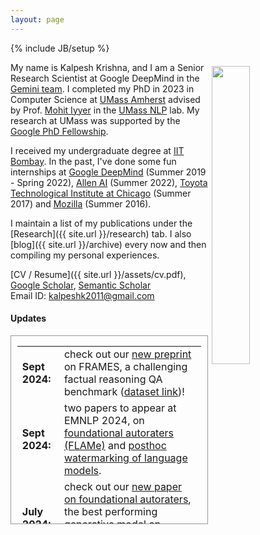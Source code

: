 ```yaml
---
layout: page
---
```

{% include JB/setup %}

<img style="float: right; width: 35%; padding: 6px;" src=" {{ site.url }}/assets/IMG_1403.jpg">

My name is Kalpesh Krishna, and I am a Senior Research Scientist at Google DeepMind in the [Gemini team](https://gemini.google.com/). I completed my PhD in 2023 in Computer Science at [UMass Amherst](http://cs.umass.edu/) advised by Prof. [Mohit Iyyer](https://people.cs.umass.edu/~miyyer/) in the [UMass NLP](http://nlp.cs.umass.edu/) lab. My research at UMass was supported by the [Google PhD Fellowship](https://research.google/outreach/phd-fellowship/).

I received my undergraduate degree at [IIT Bombay](http://iitb.ac.in). In the past, I've done some fun internships at [Google DeepMind](https://research.google) (Summer 2019 - Spring 2022), [Allen AI](https://allenai.org/) (Summer 2022), [Toyota Technological Institute at Chicago](https://www.ttic.edu/) (Summer 2017) and [Mozilla](https://www.mozilla.org/en-US/) (Summer 2016).

I maintain a list of my publications under the [Research]({{ site.url }}/research) tab. I also [blog]({{ site.url }}/archive) every now and then compiling my personal experiences.

[CV / Resume]({{ site.url }}/assets/cv.pdf), [Google Scholar](https://scholar.google.com/citations?hl=en&user=9g2BsMUAAAAJ), [Semantic Scholar](https://www.semanticscholar.org/author/Kalpesh-Krishna/26161085)  
Email ID: [kalpeshk2011@gmail.com](mailto:kalpeshk2011@gmail.com)  

#### Updates

<div style="height:300px;overflow:auto; border:1px solid #999; padding-left: 0.7em; padding-right: 0.7em">
<table>
<col width="100px">
<col width="650px">
  <tr><td><b>Sept 2024:</b></td><td>check out our <a href="https://arxiv.org/abs/2409.12941">new preprint</a> on FRAMES, a challenging factual reasoning QA benchmark (<a href="https://huggingface.co/datasets/google/frames-benchmark">dataset link</a>)!</td></tr>
  <tr><td><b>Sept 2024:</b></td><td>two papers to appear at EMNLP 2024, on <a href="https://arxiv.org/abs/2407.10817">foundational autoraters (FLAMe)</a> and <a href="https://arxiv.org/abs/2406.14517">posthoc watermarking of language models</a>.</td></tr>
  <tr><td><b>July 2024:</b></td><td>check out our <a href="https://arxiv.org/abs/2407.10817">new paper on foundational autoraters</a>, the best performing generative model on <a href="https://huggingface.co/spaces/allenai/reward-bench">RewardBench</a> trained solely on publicly available data!</td></tr>
  <tr><td><b>Apr 2024:</b></td><td>check out the <a href="https://developers.googleblog.com/en/gemini-15-pro-now-available-in-180-countries-with-native-audio-understanding-system-instructions-json-mode-and-more/">Gemini 1.5 Pro API</a>, a top-tier LLM on the <a href="https://huggingface.co/spaces/lmsys/chatbot-arena-leaderboard">LMSys leaderboard</a>! (<a href="https://storage.googleapis.com/deepmind-media/gemini/gemini_v1_5_report.pdf">technical report</a>, <a href="https://x.com/JeffDean/status/1791518997973762322">tweet</a>)</td></tr>
  <tr><td><b>Apr 2024:</b></td><td>talk at Georgia Tech on LLM evaluation</td></tr>
  <tr><td><b>Feb 2024:</b></td><td>check out <a href='https://gemini.google.com'>Gemini Advanced</a>, our most capable Bard model powered by Gemini Ultra! (<a href="https://storage.googleapis.com/deepmind-media/gemini/gemini_1_report.pdf">tech report</a>, <a href="https://blog.google/products/gemini/bard-gemini-advanced-app/">blogpost</a>)</td></tr>
  <tr><td><b>Nov 2023:</b></td><td>our <a href="https://arxiv.org/abs/2303.04729">paper</a> on inferring LLM decoding algorithms won a Distinguished Paper award at CCS 2023!</td></tr>
  <tr><td><b>Nov 2023:</b></td><td>talk at the University of Texas at Dallas on LLM evaluation.</td></tr>
  <tr><td><b>Nov 2023:</b></td><td>talks at the University of Pittsburgh on LLM evaluation and AI-generated text detection.</td></tr>
      <tr><td><b>Oct 2023:</b></td><td>one <a href="https://arxiv.org/abs/2305.14251">paper</a> to appear at EMNLP 2023 on fine-grained automatic evaluation of long-form text generation. Check out our <a href="https://pypi.org/project/factscore">PIP package</a> too!</td></tr>  
  <tr><td><b>Sept 2023:</b></td><td>one <a href="https://arxiv.org/abs/2303.13408">paper</a> to appear in NeurIPS 2023 on paraphrase attacks on AI-generated text detection and defending against these attacks using retrieval. Our model, data and code is available <a href="https://github.com/martiansideofthemoon/ai-detection-paraphrases">here</a>.</td></tr>
  <tr><td><b>Sept 2023:</b></td><td>talk at <a href="https://nlpwithfriends.com/speakers/kalpesh-krishna">NLP with Friends</a> on AI-generated text detection.</td></tr>
  <tr><td><b>Aug 2023:</b></td><td>I joined the Google Bard team as a Research Scientist.</td>
  <tr><td><b>Aug 2023:</b></td><td>I defended my PhD thesis on long-form text generation!</td></tr>
  <tr><td><b>July 2023:</b></td><td>talk at <a href="https://www.research.ibm.com/">IBM research</a> on long-form text generation evaluation.</td></tr>
  <tr><td><b>July 2023:</b></td><td>talk at University of Toronto on AI-generated text detection.</td></tr>
<tr><td><b>May 2023:</b></td><td>Happy to receive an outstanding paper award (<a href="https://twitter.com/kalpeshk2011/status/1654133082247815169">tweet</a>) at EACL 2023 for LongEval, our <a href="https://arxiv.org/abs/2301.13298">paper</a> on human evaluation of long-form summarization!</td></tr>  
  <tr><td><b>Mar 2023:</b></td><td>appeared on <a href="https://www.cbsnews.com/boston/news/northern-lights-captivate-stargazers-across-massachusetts/">CBS Boston</a> and <a href="https://www.wwlp.com/weather/weather-news/northern-lights-caught-on-camera-in-western-massachusetts/">WWLP</a> for a <a href="https://twitter.com/4cast4you/status/1639131581939077120">photograph</a> of the northern lights!</td></tr>
  <tr><td><b>Jan 2023:</b></td><td>two papers to appear at EACL 2023, on better human evaluation of long-form summarization (<a href="https://arxiv.org/abs/2301.13298">LongEval</a>), and guidelines for coreference annotation (<a href="https://arxiv.org/abs/2210.07188">ezCoref</a>).</td></tr>
  <tr><td><b>Oct 2022:</b></td><td>three papers to appear at EMNLP 2022, on improving text generation (<a href="https://arxiv.org/abs/2205.09726">RankGen</a>), a benchmark to evaluate Chinese language models (<a href="https://arxiv.org/abs/2210.11689">SLING</a>), and a dataset for document-level literary translations (<a href="https://arxiv.org/abs/2210.14250">Par3</a>).</td></tr>
  <tr><td><b>Sept 2022:</b></td><td>talk at the University of Washington on RankGen (<a href="https://drive.google.com/file/d/1320bRCUIzGnj4CAHmcVBTOdpE43tE0yB/view?usp=sharing">slides</a>).</td></tr>
  <tr><td><b>June 2022:</b></td><td>started my summer internship at <a href="https://allenai.org">Allen AI</a> where I will be working with <a href="https://kyleclo.github.io/">Kyle Lo</a>, <a href="http://armancohan.com/">Arman Cohan</a> and <a href="https://pdasigi.github.io/">Pradeep Dasigi</a>.</td></tr>
  <tr><td><b>Apr 2022:</b></td><td>new preprint: <a href="https://arxiv.org/abs/2205.09726">RankGen: Improving Text Generation with Large Ranking Models</a>. The code and model checkpoints have been added <a href="https://github.com/martiansideofthemoon/rankgen">here</a>.</td></tr>
  <tr><td><b>Feb 2022:</b></td><td>two papers to appear in ACL 2022, on <a href="https://arxiv.org/abs/2110.07385">few-shot multilingual style transfer</a> and a new <a href="https://arxiv.org/abs/2203.10053">retrieval benchmark on literary text</a>.</td></tr>
  <tr><td><b>Oct 2021:</b></td><td>started a part-time student researcher position at <a href="https://ai.google/research/teams/language/">Google AI Language</a>, where I will be working with <a href="https://scholar.google.com/citations?user=Z0dGdDUAAAAJ&hl=en">John Wieting</a>.</td></tr>
<tr><td><b>Sept 2021:</b></td><td>received the <a href="https://research.google/outreach/phd-fellowship/">Google PhD Fellowship</a> for 2021! (<a href="https://research.google/outreach/phd-fellowship/recipients/?category=2021">list of recipients</a>)</td></tr>
<tr><td><b>June 2021:</b></td><td>started my summer internship at <a href="https://research.google/locations/india/">Google Research India</a> where I will be working with <a href="http://talukdar.net/">Partha Talukdar</a> and <a href="https://sites.google.com/view/bidisha-samanta/">Bidisha Samanta</a></td></tr>
<tr><td><b>May 2021 - July 2021:</b></td><td>talks at Google Research (<a href="https://docs.google.com/presentation/d/1kkl0fGbhEqWnUDkcSbFsDWIKnojlR_HFiCvhAhXW2Uk/edit?usp=sharing">slides</a>), <a href="https://sites.google.com/view/utnlpsummerseminar/home">University of Texas at Austin</a> (<a href="https://docs.google.com/presentation/d/1eAV7Sn8KtT095YabkYtdcRKbWOUwwfmHazbQCjCTqSM/edit?usp=sharing">slides</a>), <a href="https://nlg.isi.edu/nl-seminar/">University of Southern California</a> (<a href="https://docs.google.com/presentation/d/11kg2-h7asnAvnTe4PPUPup4H8W0XpCmqbcsx_AATKlI/edit?usp=sharing">slides</a>, <a href="https://youtu.be/bv95xMBZO_U">video</a>) on text generation and perils of its evaluation.</td></tr>
<tr><td><b>Mar 2021:</b></td><td>new <a href="https://arxiv.org/abs/2103.06332">paper</a> on longform question answering on <a href="https://arxiv.org/abs/1907.09190">ELI5</a> to appear in NAACL 2021! Read more in our <a href="https://ai.googleblog.com/2021/03/progress-and-challenges-in-long-form.html">Google AI blogpost</a>.</td></tr>
<tr><td><b>Dec 2020:</b></td><td>passed my <a href="https://www.cics.umass.edu/grads/phd-portfolio">PhD candidacy</a> with distinction!</td></tr>
<tr><td><b>Sep 2020:</b></td><td>I am excited to share a new bird photography webpage! Check the <a href="{{ site.url }}/birding">Birding</a> tab.</td></tr>
<tr><td><b>Sep 2020:</b></td><td>new <a href="https://arxiv.org/abs/2010.05700">paper</a> on paraphrasing for unsupervised style transfer to appear at EMNLP 2020. Check out a live demo and the codebase <a href="http://style.cs.umass.edu">here</a>.</td></tr>
<tr><td><b>May 2020:</b></td><td>started my summer internship at <a href="https://research.google/teams/brain/">Google Brain</a>, where I will be working with <a href="https://sites.google.com/site/royaurko">Aurko Roy</a></td></tr>
<tr><td><b>Apr 2020:</b></td><td>talk at <a href="https://www.research.ibm.com/">IBM research</a> on model extraction attacks on BERT (<a href="https://docs.google.com/presentation/d/1emJb07ER8Gje6PGauIU--t0DCgvECJlnjVQfv9rOUkM/edit">slides</a>)</td></tr>
<tr><td><b>Apr 2020:</b></td><td>new <a href="http://www.cleverhans.io/2020/04/06/stealing-bert.html">blogpost</a> with <a href="https://www.papernot.fr">Nicolas Papernot</a> on our ICLR 2020 paper on model extraction attacks on BERT.</td></tr>
<tr><td><b>Jan 2020:</b></td><td>I am co-organizing the <a href="https://umass-mlfl.github.io/">Machine Learning and Friends Lunch</a> at UMass Amherst with Neha Nayak Kennard. If you have speaker recommendations, fill them <a href="https://docs.google.com/forms/d/e/1FAIpQLSe2gqWTn4UXWqxbuLB1EPcuLBO7hP3aXh-ZluMvJsxL-hHI2Q/viewform">here</a>!</td></tr>
<tr><td><b>Dec 2019:</b></td><td> new <a href="https://arxiv.org/abs/1910.12366">paper</a> on model extraction attacks on BERT-based models to appear at ICLR 2020.</td></tr>
<tr><td><b>Oct 2019:</b></td><td> new <a href="https://blog.nelsonliu.me/2019/10/24/student-perspectives-on-applying-to-nlp-phd-programs/">blog</a> surveying twelve recent NLP PhD applicants on the graduate school admission process! Also an <a href="https://www.insightiitb.org/umass-amherst-kalpesh-krishna-univ-series/">Insight IITB article</a> on my personal experience.</td></tr>
<tr><td><b>Aug 2019:</b></td><td> lightning talk at the <a href="https://medium.com/ai2-blog/2019-allennlp-summit-c954d258f819">AllenNLP Summit 2019</a> on using AllenNLP for education. Check out the AllenNLP homework I designed for our grad NLP class <a href="https://github.com/martiansideofthemoon/allennlp-probe-hw">here</a>!</td></tr>
<tr><td><b>Jul 2019:</b></td><td> presented papers on <a href="https://arxiv.org/abs/1906.02622">QA generation</a> and <a href="https://arxiv.org/abs/1906.02780">faster transformer decoding</a> at ACL 2019. Check out our <a href="http://squash.cs.umass.edu/">web demo</a> on hierarchical QA generation!</td></tr>
<tr><td><b>Jul 2019:</b></td><td> awarded the <a href="http://www.acl2019.org/EN/student-scholarship-applications-volunteers.xhtml">ACL 2019 Student Scholarship</a> and the <a href="https://www.cics.umass.edu/support#lesser">Victor Lesser Graduate Scholarship</a></td></tr>
<tr><td><b>Jun 2019:</b></td><td> <a href="http://purvaten.github.io/">Purva Tendulkar</a> won the <a href="https://twitter.com/jmacunha/status/1142184529026662400"><i>Best Presentation Award</i></a> for our <a href="https://arxiv.org/abs/1903.07820">paper</a> in ICCC 2019!</td></tr>
<tr><td><b>May 2019:</b></td><td> started summer internship at <a href="https://ai.google/research/teams/language/">Google AI Language</a> in New York</td></tr>
<tr><td><b>Apr 2019:</b></td><td> talk at the UMass <a href="https://ds.cs.umass.edu/news-events/events/data-science-research-symposium-2019">Data Science Research Symposium 2019</a></td></tr>
<tr><td><b>Apr 2019:</b></td><td> new <a href="https://arxiv.org/abs/1903.07820">paper</a> on thematic doodle generation to appear in <a href="http://www.computationalcreativity.net/iccc2019/">ICCC 2019</a></td></tr>
<tr><td><b>Nov 2018:</b></td><td> presented <a href="https://arxiv.org/abs/1808.07733">paper</a> on logic rules for sentiment classification at EMNLP 2018 (<a href="assets/emnlp-2018.pdf">slides</a>)</td></tr>
<tr><td><b>Sep 2018:</b></td><td> started my PhD in Computer Science at UMass Amherst</td></tr>
<tr><td><b>Aug 2018:</b></td><td> graduated from IIT Bombay, receiving the Sharad Maloo Memorial Gold Medal</td></tr>
<tr><td><b>Jul 2018:</b></td><td> new <a href="https://arxiv.org/abs/1807.06234">preprint</a> on hierarchical multitask learning for speech recognition</td></tr>
<tr><td><b>Jun 2018:</b></td><td> new blogs on <a href="2018/05/29/grad-resources.html">grad resources</a>, <a href="2018/06/04/cs-opportunities.html">IIT Bombay CS opportunities</a> and <a href="2018/06/05/crowd-sourcing.html">crowdsourcing</a></td></tr>
<tr><td><b>Apr 2018:</b></td><td> presented <a href="https://arxiv.org/abs/1710.10398">paper</a> on CNNs for end-to-end speech recognition at ICASSP 2018 (<a href="https://sigport.org/sites/default/files/docs/study-convolutional-encoders.pdf">poster</a>)</td></tr>
